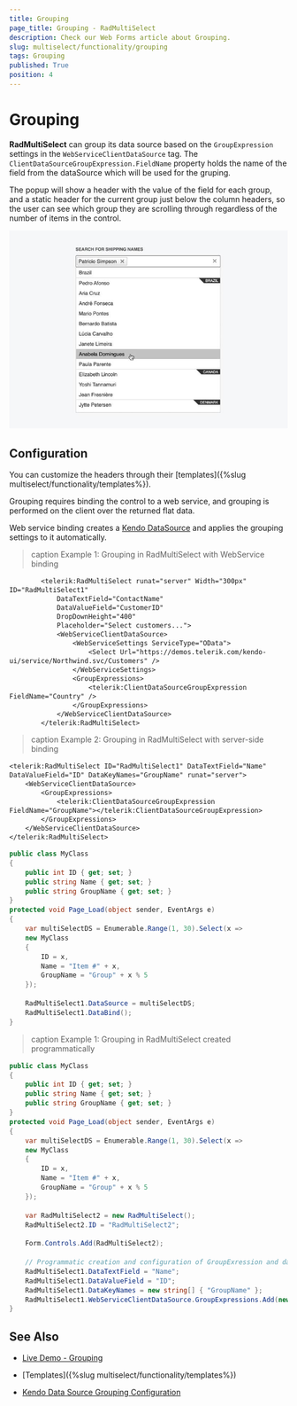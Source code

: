 ```yaml
---
title: Grouping
page_title: Grouping - RadMultiSelect
description: Check our Web Forms article about Grouping.
slug: multiselect/functionality/grouping
tags: Grouping
published: True
position: 4
---
```



# Grouping

**RadMultiSelect** can group its data source based on the `GroupExpression` settings in the `WebServiceClientDataSource` tag. The `ClientDataSourceGroupExpression.FieldName` property holds the name of the field from the dataSource which will be used for the gruping.

The popup will show a header with the value of the field for each group, and a static header for the current group just below the column headers, so the user can see which group they are scrolling through regardless of the number of items in the control.

![multiselect-grouping](../images/multiselect-grouping.jpg)


## Configuration

You can customize the headers through their [templates]({%slug multiselect/functionality/templates%}).

Grouping requires binding the control to a web service, and grouping is performed on the client over the returned flat data.

Web service binding creates a [Kendo DataSource](https://docs.telerik.com/kendo-ui/framework/datasource/overview) and applies the grouping settings to it automatically. 


>caption Example 1: Grouping in RadMultiSelect with WebService binding

````ASP.NET
        <telerik:RadMultiSelect runat="server" Width="300px" ID="RadMultiSelect1"
            DataTextField="ContactName"
            DataValueField="CustomerID"
            DropDownHeight="400"
            Placeholder="Select customers...">
            <WebServiceClientDataSource>
                <WebServiceSettings ServiceType="OData">
                    <Select Url="https://demos.telerik.com/kendo-ui/service/Northwind.svc/Customers" />
                </WebServiceSettings>
                <GroupExpressions>
                    <telerik:ClientDataSourceGroupExpression FieldName="Country" />
                </GroupExpressions>
            </WebServiceClientDataSource>
        </telerik:RadMultiSelect>
````


>caption Example 2: Grouping in RadMultiSelect with server-side binding

````ASP.NET
<telerik:RadMultiSelect ID="RadMultiSelect1" DataTextField="Name" DataValueField="ID" DataKeyNames="GroupName" runat="server">
    <WebServiceClientDataSource>
        <GroupExpressions>
            <telerik:ClientDataSourceGroupExpression FieldName="GroupName"></telerik:ClientDataSourceGroupExpression>
        </GroupExpressions>
    </WebServiceClientDataSource>
</telerik:RadMultiSelect>
````

````C#
public class MyClass
{
    public int ID { get; set; }
    public string Name { get; set; }
    public string GroupName { get; set; }
}
protected void Page_Load(object sender, EventArgs e)
{
    var multiSelectDS = Enumerable.Range(1, 30).Select(x =>
    new MyClass
    {
        ID = x,
        Name = "Item #" + x,
        GroupName = "Group" + x % 5
    });

    RadMultiSelect1.DataSource = multiSelectDS;
    RadMultiSelect1.DataBind();
}
````

>caption Example 1: Grouping in RadMultiSelect created programmatically

````C#
public class MyClass
{
    public int ID { get; set; }
    public string Name { get; set; }
    public string GroupName { get; set; }
}
protected void Page_Load(object sender, EventArgs e)
{
    var multiSelectDS = Enumerable.Range(1, 30).Select(x =>
    new MyClass
    {
        ID = x,
        Name = "Item #" + x,
        GroupName = "Group" + x % 5
    });

    var RadMultiSelect2 = new RadMultiSelect();
    RadMultiSelect2.ID = "RadMultiSelect2";

    Form.Controls.Add(RadMultiSelect2);

    // Programmatic creation and configuration of GroupExression and data fields
    RadMultiSelect1.DataTextField = "Name";
    RadMultiSelect1.DataValueField = "ID";
    RadMultiSelect1.DataKeyNames = new string[] { "GroupName" };
    RadMultiSelect1.WebServiceClientDataSource.GroupExpressions.Add(new ClientDataSourceGroupExpression() { FieldName = "GroupName" });
}
````



## See Also

* [Live Demo - Grouping](https://demos.telerik.com/aspnet-ajax/multiselect/grouping/defaultcs.aspx)

* [Templates]({%slug multiselect/functionality/templates%})

* [Kendo Data Source Grouping Configuration](https://docs.telerik.com/kendo-ui/api/javascript/data/datasource/configuration/group)

